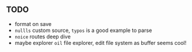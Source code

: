 ## TODO

- format on save
- `nullls` custom source, `typos` is a good example to parse
- `noice` routes deep dive
- maybe explorer `oil` file explorer, edit file system as buffer seems cool!
